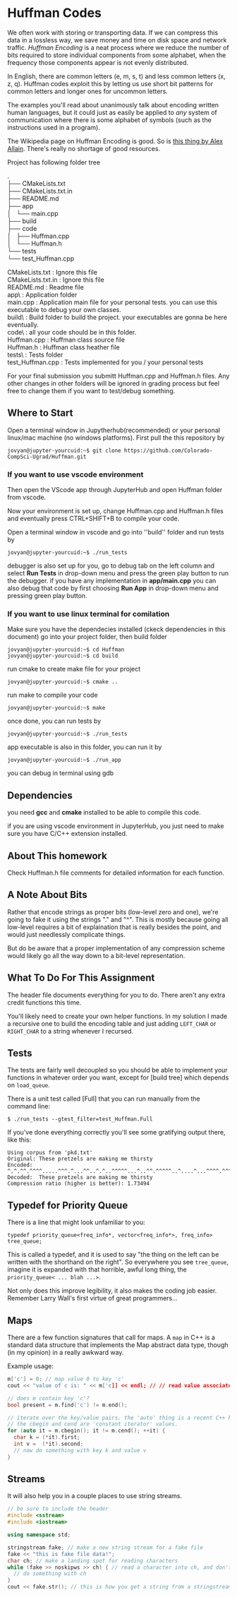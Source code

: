 # Huffman Codes
We often work with storing or transporting data. If we can compress
this data in a lossless way, we save money and time on disk space and
network traffic. _Huffman Encoding_ is a neat process where we reduce
the number of bits required to store individual components from some
alphabet, when the frequency those components appear is not evenly
distributed.

In English, there are common letters (e, m, s, t) and less common
letters (x, z, q). Huffman codes exploit this by letting us use short
bit patterns for common letters and longer ones for uncommon letters.

The examples you'll read about unanimously talk about encoding written
human languages, but it could just as easily be applied to _any_
system of communication where there is some alphabet of symbols (such
as the instructions used in a program).

The Wikipedia page on Huffman Encoding is good. So is
[this thing by Alex Allain](http://www.cprogramming.com/tutorial/computersciencetheory/huffman.html). There's
really no shortage of good resources.

Project has following folder tree

.  
├── CMakeLists.txt  
├── CMakeLists.txt.in  
├── README.md  
├── app  
│   └── main.cpp  
├── build  
├── code  
│   ├── Huffman.cpp  
│   └── Huffman.h  
└── tests  
    └── test_Huffman.cpp  

CMakeLists.txt      : Ignore this file  
CMakeLists.txt.in   : Ignore this file  
README.md           : Readme file  
app\                : Application folder  
main.cpp            : Application main file for your personal tests. you can use this executable to debug your own classes.  
build\              : Build folder to build the project. your executables are gonna be here eventually.  
code\               : all your code should be in this folder.   
Huffman.cpp         : Huffman class source file  
Huffman.h           : Huffman class heather file  
tests\              : Tests folder  
test_Huffman.cpp    : Tests implemented for you / your personal tests  



For your final submission you submitt Huffman.cpp and Huffman.h files. Any other changes in other folders will be ignored in grading process but feel free to change them if you want to test/debug something.

## Where to Start
Open a terminal window in Jupytherhub(recommended) or your personal linux/mac machine (no windows platforms). First pull the this repository by
```console
jovyan@jupyter-yourcuid:~$ git clone https://github.com/Colorado-CompSci-Ugrad/Huffman.git
```
### If you want to use vscode environment
Then open the VScode app through JupyterHub and open Huffman folder from vscode.

Now your environment is set up, change Huffman.cpp and Huffman.h files and eventually press CTRL+SHIFT+B to compile your code.

Open a terminal window in vscode and go into ''build'' folder and run tests by
```console
jovyan@jupyter-yourcuid:~$ ./run_tests
```
debugger is also set up for you, go to debug tab on the left column and select **Run Tests** in drop-down menu and press the green play button to run the debugger. if you have any implementation in **app/main.cpp** you can also debug that code by first choosing **Run App** in drop-down menu and pressing green play button.

### If you want to use linux terminal for comilation
Make sure you have the dependecies installed (ckeck dependencies in this document)
go into your project folder, then build folder
```console
jovyan@jupyter-yourcuid:~$ cd Huffman
jovyan@jupyter-yourcuid:~$ cd build
```
run cmake to create make file for your project
```console
jovyan@jupyter-yourcuid:~$ cmake ..
```
run make to compile your code
```console
jovyan@jupyter-yourcuid:~$ make
```
once done, you can run tests by 
```console
jovyan@jupyter-yourcuid:~$ ./run_tests
```
app executable is also in this folder, you can run it by
```console
jovyan@jupyter-yourcuid:~$ ./run_app
```
you can debug in terminal using gdb

## Dependencies
you need **gcc** and **cmake** installed to be able to compile this code.

if you are using vscode environment in JupyterHub, you just need to make sure you have C/C++ extension installed.

## About This homework
Check Huffman.h file comments for detailed information for each function.

## A Note About Bits

Rather that encode strings as proper bits (low-level zero and one),
we're going to fake it using the strings "." and "^". This is mostly
because going all low-level requires a bit of explaination that is
really besides the point, and would just needlessly complicate things.

But do be aware that a proper implementation of any compression scheme
would likely go all the way down to a bit-level representation.

## What To Do For This Assignment

The header file documents everything for you to do. There aren't any
extra credit functions this time.

You'll likely need to create your own helper functions. In my solution
I made a recursive one to build the encoding table and just adding
`LEFT_CHAR` or `RIGHT_CHAR` to a string whenever I recursed.

## Tests

The tests are fairly well decoupled so you should be able to implement
your functions in whatever order you want, except for [build tree]
which depends on `load_queue`.

There is a unit test called [Full] that you can run manually from the
command line:

```
$ ./run_tests --gtest_filter=test_Huffman.Full
```

If you've done everything correctly you'll see some gratifying output
there, like this:

```
Using corpus from 'pkd.txt'
Original: These pretzels are making me thirsty
Encoded:  ^.^.^^.^^^^.....^^^.^...^^..^.^..^^^^^...^..^^.^^^^^..^....^...^^^^.^^^..^^.^^^^^...^^.^.^.^..^^.^........^^.^..^.^^..^^.^.^.^....^^.^..^^^^....^^^^^^^^^^.^^..^.^.^.^
Decoded:  These pretzels are making me thirsty
Compression ratio (higher is better): 1.73494
```

## Typedef for Priority Queue

There is a line that might look unfamiliar to you:

```
typedef priority_queue<freq_info*, vector<freq_info*>, freq_info> tree_queue;
```

This is called a typedef, and it is used to say "the thing on the left
can be written with the shorthand on the right". So everywhere you see
`tree_queue`, imagine it is expanded with that horrible, awful long
thing, the `priority_queue< ... blah ...>`.

Not only does this improve legibility, it also makes the coding job
easier. Remember Larry Wall's first virtue of great programmers...

## Maps

There are a few function signatures that call for maps. A `map` in C++
is a standard data structure that implements the Map abstract data
type, though (in my opinion) in a really awkward way.

Example usage:

```c++
m['c'] = 0; // map value 0 to key 'c'
cout << "value of c is: " << m['c]] << endl; // // read value associated with 'c'

// does m contain key 'c'?
bool present = m.find('c') != m.end();

// iterate over the key/value pairs. the 'auto' thing is a recent C++ keyword.
// the cbegin and cend are 'constant iterator' values.
for (auto it = m.cbegin(); it != m.cend(); ++it) {
  char k = (*it).first;
  int v =  (*it).second;
  // now do something with key k and value v
}
```

## Streams

It will also help you in a couple places to use string streams.

```c++
// be sure to include the header
#include <sstream>
#include <iostream>

using namespace std;

stringstream fake; // make a new string stream for a fake file
fake << "this is fake file data!"; 
char ch; // make a landing spot for reading characters
while (fake >> noskipws >> ch) { // read a character into ch, and don't skip whitespace.
  // do something with ch
}
cout << fake.str(); // this is how you get a string from a stringstream
```